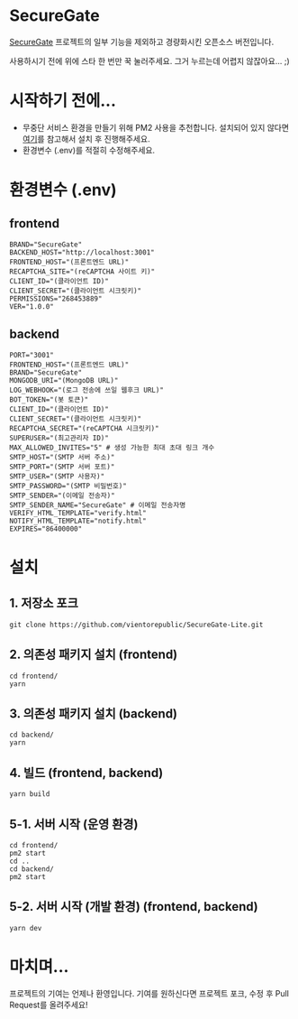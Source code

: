 # SecureGate

[SecureGate](https://securegate.gg) 프로젝트의 일부 기능을 제외하고 경량화시킨 오픈소스 버전입니다.

사용하시기 전에 위에 스타 한 번만 꾹 눌러주세요. 그거 누르는데 어렵지 않잖아요... ;)

# 시작하기 전에...

- 무중단 서비스 환경을 만들기 위해 PM2 사용을 추천합니다. 설치되어 있지 않다면 [여기](https://pm2.keymetrics.io/docs/usage/quick-start/)를 참고해서 설치 후 진행해주세요.
- 환경변수 (.env)를 적절히 수정해주세요.

# 환경변수 (.env)

## frontend

```env
BRAND="SecureGate"
BACKEND_HOST="http://localhost:3001"
FRONTEND_HOST="(프론트엔드 URL)"
RECAPTCHA_SITE="(reCAPTCHA 사이트 키)"
CLIENT_ID="(클라이언트 ID)"
CLIENT_SECRET="(클라이언트 시크릿키)"
PERMISSIONS="268453889"
VER="1.0.0"
```

## backend

```env
PORT="3001"
FRONTEND_HOST="(프론트엔드 URL)"
BRAND="SecureGate"
MONGODB_URI="(MongoDB URL)"
LOG_WEBHOOK="(로그 전송에 쓰일 웹후크 URL)"
BOT_TOKEN="(봇 토큰)"
CLIENT_ID="(클라이언트 ID)"
CLIENT_SECRET="(클라이언트 시크릿키)"
RECAPTCHA_SECRET="(reCAPTCHA 시크릿키)"
SUPERUSER="(최고관리자 ID)"
MAX_ALLOWED_INVITES="5" # 생성 가능한 최대 초대 링크 개수
SMTP_HOST="(SMTP 서버 주소)"
SMTP_PORT="(SMTP 서버 포트)"
SMTP_USER="(SMTP 사용자)"
SMTP_PASSWORD="(SMTP 비밀번호)"
SMTP_SENDER="(이메일 전송자)"
SMTP_SENDER_NAME="SecureGate" # 이메일 전송자명
VERIFY_HTML_TEMPLATE="verify.html"
NOTIFY_HTML_TEMPLATE="notify.html"
EXPIRES="86400000"
```

# 설치

## 1. 저장소 포크

```
git clone https://github.com/vientorepublic/SecureGate-Lite.git
```

## 2. 의존성 패키지 설치 (frontend)

```
cd frontend/
yarn
```

## 3. 의존성 패키지 설치 (backend)

```
cd backend/
yarn
```

## 4. 빌드 (frontend, backend)

```
yarn build
```

## 5-1. 서버 시작 (운영 환경)

```
cd frontend/
pm2 start
cd ..
cd backend/
pm2 start
```

## 5-2. 서버 시작 (개발 환경) (frontend, backend)

```
yarn dev
```

# 마치며...

프로젝트의 기여는 언제나 환영입니다. 기여를 원하신다면 프로젝트 포크, 수정 후 Pull Request를 올려주세요!

